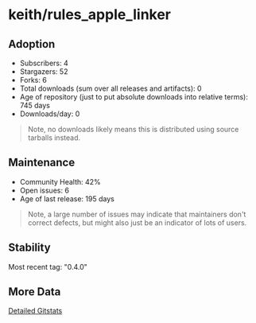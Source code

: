 # keith/rules_apple_linker

## Adoption

- Subscribers: 4
- Stargazers: 52
- Forks: 6
- Total downloads (sum over all releases and artifacts): 0
- Age of repository (just to put absolute downloads into relative terms): 745 days
- Downloads/day: 0

> Note, no downloads likely means this is distributed using source tarballs instead.

## Maintenance

- Community Health: 42%
- Open issues: 6
- Age of last release: 195 days

> Note, a large number of issues may indicate that maintainers don't correct defects, but might also
> just be an indicator of lots of users.

## Stability

Most recent tag: "0.4.0"

## More Data

[Detailed Gitstats](/bazel-catalog/gitstats/keith/rules_apple_linker)

